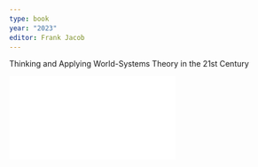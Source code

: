 ```yaml
---
type: book
year: "2023"
editor: Frank Jacob
---
```

Thinking and Applying World-Systems Theory in the 21st Century

![](../public/163bffab7e5caef4abde208aa74e6cc8.pdf)

